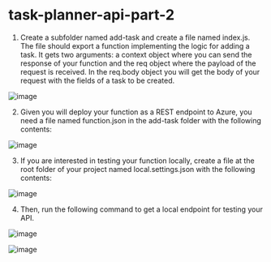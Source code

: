 # task-planner-api-part-2


1. Create a subfolder named add-task and create a file named index.js. The file should export a function implementing the logic for adding a task. It gets two arguments: a context object where you can send the response of your function and the req object where the payload of the request is received. In the req.body object you will get the body of your request with the fields of a task to be created.

![image](https://user-images.githubusercontent.com/48265107/111675666-623a8a00-87eb-11eb-9693-c97226f863a9.png)

2. Given you will deploy your function as a REST endpoint to Azure, you need a file named function.json in the add-task folder with the following contents:

![image](https://user-images.githubusercontent.com/48265107/111676042-c0676d00-87eb-11eb-80d0-f7610af90daf.png)

3. If you are interested in testing your function locally, create a file at the root folder of your project named local.settings.json with the following contents:

![image](https://user-images.githubusercontent.com/48265107/111676148-e4c34980-87eb-11eb-8be6-f8222d463b76.png)

4. Then, run the following command to get a local endpoint for testing your API.

![image](https://user-images.githubusercontent.com/48265107/111676265-01f81800-87ec-11eb-90c1-9c25241e1cba.png)

![image](https://user-images.githubusercontent.com/48265107/111676589-53080c00-87ec-11eb-9530-e99c6fa540b1.png)

